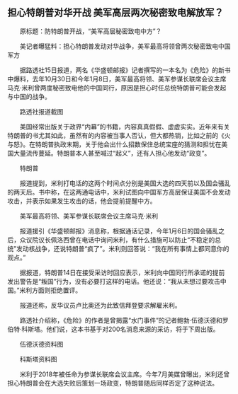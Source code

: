 ## 担心特朗普对华开战 美军高层两次秘密致电解放军？
　　原标题：防特朗普开战，“美军高层秘密致电中方”？

　　美记者曝猛料：担心特朗普发动对华战争，美军最高将领曾两次秘密致电中国军方

　　据路透社15日报道，两名《华盛顿邮报》记者撰写的一本名为《危险》的新书中爆料，去年10月30日和今年1月8日，美军最高将领、美军参谋长联席会议主席马克·米利曾两度秘密致电他的中国同行，原因是担心时任总统特朗普可能会发起与中国的战争。

　　路透社报道截图

　　美国经常出版关于政界“内幕”的书籍，内容真真假假、虚虚实实。近年来有关特朗普的书尤其如此，虽然有的内容被当事人否认，但大都热销，比如之前的《火与怒》。在特朗普执政末期，关于他会出什么招数保住总统宝座的猜测和担忧在美国大量流传蔓延。特朗普本人甚至喊过“起义”，还有人担心他发动“政变”。

　　特朗普

　　报道提到，米利打电话的这两个时间点分别是美国大选的四天前以及国会骚乱的两天后。书中称，在这两通电话中，米利试图向中国军方高层保证美国不会发动攻击，并表示如果发生攻击的话，他会提前提醒中方。

　　美军最高将领、美军参谋长联席会议主席马克·米利

　　报道援引《华盛顿邮报》消息称，根据通话记录，今年1月6日的国会骚乱之后，众议院议长佩洛西曾在电话中询问米利，有什么措施可以防止“不稳定的总统”发动核战争，还说特朗普“疯了”。米利则回答说：“我在所有事情上都同意你的观点。”

　　据报道，特朗普14日在接受采访时回应表示，米利向中国同行所承诺的提前发出警告是“叛国”行为，没有必要打这样的电话。他还说：“我从未想过要攻击中国。”米利方面则拒绝置评。

　　报道还称，反华议员卢比奥还为此致信拜登要求解雇米利。

　　路透社介绍称，《危险》的作者是曾揭露“水门事件”的记者鲍勃·伍德沃德和罗伯特·科斯塔。他们说，这本书基于对200名消息来源的采访，将于下周出版。

　　伍德沃德资料图

　　科斯塔资料图

　　米利于2018年被任命为参谋长联席会议主席。今年7月美媒曾曝出，米利还曾担心特朗普会在大选失败后策划一场政变，特朗普随后同样否定了这种说法。



